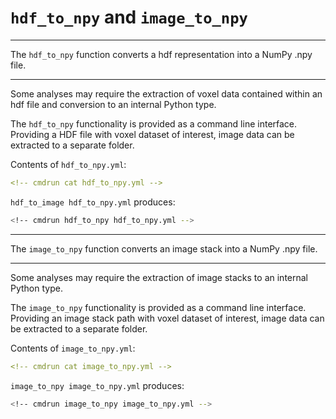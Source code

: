 # `hdf_to_npy` and `image_to_npy`

---

The `hdf_to_npy` function converts a hdf representation into a NumPy .npy file.

---

Some analyses may require the extraction of voxel data contained within an hdf file and conversion to an internal Python type. 

The `hdf_to_npy` functionality is provided as a command line interface. Providing a HDF file with voxel dataset of interest, image data can be extracted to a separate folder.

Contents of `hdf_to_npy.yml`:

```yml
<!-- cmdrun cat hdf_to_npy.yml -->
```

`hdf_to_image hdf_to_npy.yml` produces:

```sh
<!-- cmdrun hdf_to_npy hdf_to_npy.yml -->
```

---

The `image_to_npy` function converts an image stack into a NumPy .npy file.

---

Some analyses may require the extraction of image stacks to an internal Python type. 

The `image_to_npy` functionality is provided as a command line interface. Providing an image stack path with voxel dataset of interest, image data can be extracted to a separate folder.

Contents of `image_to_npy.yml`:

```yml
<!-- cmdrun cat image_to_npy.yml -->
```

`image_to_npy image_to_npy.yml` produces:

```sh
<!-- cmdrun image_to_npy image_to_npy.yml -->
```
